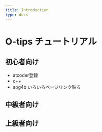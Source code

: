 ```yaml
---
title: Introduction
type: docs
---
```

# O-tips チュートリアル

## 初心者向け
- atcoder登録
- c++
- apg4b
いろいろページリンク貼る

## 中級者向け


## 上級者向け